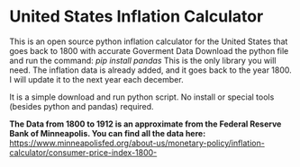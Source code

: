 # United States Inflation Calculator
This is an open source python inflation calculator for the United States that goes back to 1800 with accurate Goverment Data
Download the python file and run the command:
*pip install pandas*
This is the only library you will need. The inflation data is already added, and it goes back to the year 1800. I will update it to the next year each december.

It is a simple download and run python script. No install or special tools (besides python and pandas) required.

**The Data from 1800 to 1912 is an approximate from the Federal Reserve Bank of Minneapolis. You can find all the data here:**
https://www.minneapolisfed.org/about-us/monetary-policy/inflation-calculator/consumer-price-index-1800-
